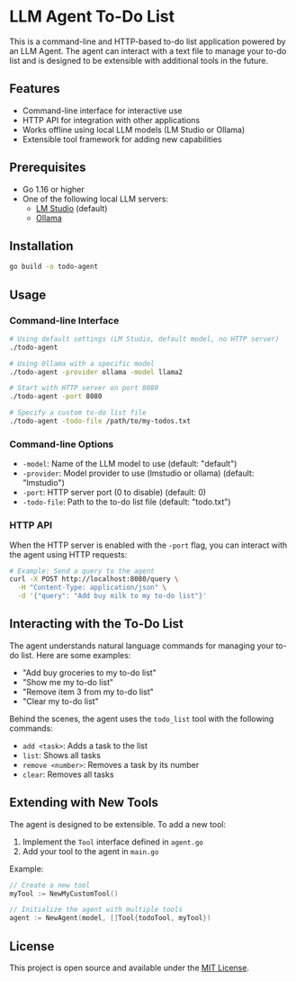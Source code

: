 # LLM Agent To-Do List

This is a command-line and HTTP-based to-do list application powered by an LLM Agent. The agent can interact with a text file to manage your to-do list and is designed to be extensible with additional tools in the future.

## Features

- Command-line interface for interactive use
- HTTP API for integration with other applications
- Works offline using local LLM models (LM Studio or Ollama)
- Extensible tool framework for adding new capabilities

## Prerequisites

- Go 1.16 or higher
- One of the following local LLM servers:
  - [LM Studio](https://lmstudio.ai/) (default)
  - [Ollama](https://ollama.ai/)

## Installation

```bash
go build -o todo-agent
```

## Usage

### Command-line Interface

```bash
# Using default settings (LM Studio, default model, no HTTP server)
./todo-agent

# Using Ollama with a specific model
./todo-agent -provider ollama -model llama2

# Start with HTTP server on port 8080
./todo-agent -port 8080

# Specify a custom to-do list file
./todo-agent -todo-file /path/to/my-todos.txt
```

### Command-line Options

- `-model`: Name of the LLM model to use (default: "default")
- `-provider`: Model provider to use (lmstudio or ollama) (default: "lmstudio")
- `-port`: HTTP server port (0 to disable) (default: 0)
- `-todo-file`: Path to the to-do list file (default: "todo.txt")

### HTTP API

When the HTTP server is enabled with the `-port` flag, you can interact with the agent using HTTP requests:

```bash
# Example: Send a query to the agent
curl -X POST http://localhost:8080/query \
  -H "Content-Type: application/json" \
  -d '{"query": "Add buy milk to my to-do list"}'
```

## Interacting with the To-Do List

The agent understands natural language commands for managing your to-do list. Here are some examples:

- "Add buy groceries to my to-do list"
- "Show me my to-do list"
- "Remove item 3 from my to-do list"
- "Clear my to-do list"

Behind the scenes, the agent uses the `todo_list` tool with the following commands:

- `add <task>`: Adds a task to the list
- `list`: Shows all tasks
- `remove <number>`: Removes a task by its number
- `clear`: Removes all tasks

## Extending with New Tools

The agent is designed to be extensible. To add a new tool:

1. Implement the `Tool` interface defined in `agent.go`
2. Add your tool to the agent in `main.go`

Example:

```go
// Create a new tool
myTool := NewMyCustomTool()

// Initialize the agent with multiple tools
agent := NewAgent(model, []Tool{todoTool, myTool})
```

## License

This project is open source and available under the [MIT License](LICENSE).